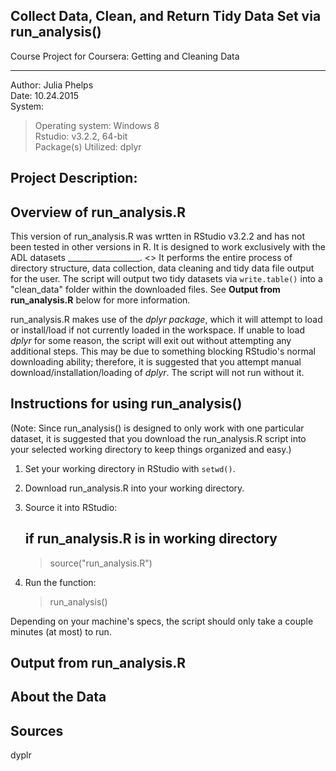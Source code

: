 ## Collect Data, Clean, and Return Tidy Data Set via run_analysis()
Course Project for Coursera:  Getting and Cleaning Data

--------------------
Author:  Julia Phelps<br>
Date:  10.24.2015<br>
System:
<blockquote>
<p>Operating system:  Windows 8
<br>Rstudio:  v3.2.2, 64-bit
<br>Package(s) Utilized:  dplyr
</p></blockquote>

## Project Description:

## Overview of run_analysis.R

This version of run_analysis.R was wrtten in RStudio v3.2.2 and has not been tested in other versions in R.  It is designed to work exclusively with the ADL datasets __________________.  <<size>>  It performs the entire process of directory structure, data collection, data cleaning and tidy data file output for the user.  The script will output two tidy datasets via `write.table()` into a "clean_data" folder within the downloaded files.  See **Output from run_analysis.R** below for more information. 

run_analysis.R makes use of the *dplyr package*, which it will attempt to load or install/load if not currently loaded in the workspace.  If unable to load *dplyr* for some reason, the script will exit out without attempting any additional steps.  This may be due to something blocking RStudio's normal downloading ability; therefore, it is suggested that you attempt manual download/installation/loading of *dplyr*.  The script will not run without it.

## Instructions for using run_analysis()

(Note:  Since run_analysis() is designed to only work with one particular dataset, it is suggested that you download the run_analysis.R script into your selected working directory to keep things organized and easy.)

1)  Set your working directory in RStudio with `setwd()`.

2)  Download run_analysis.R into your working directory.

3)  Source it into RStudio:
	## if run_analysis.R is in working directory
	> source("run_analysis.R")

4)  Run the function:
	> run_analysis()

Depending on your machine's specs, the script should only take a couple minutes (at most) to run.

## Output from run_analysis.R

## About the Data

## Sources

dyplr

